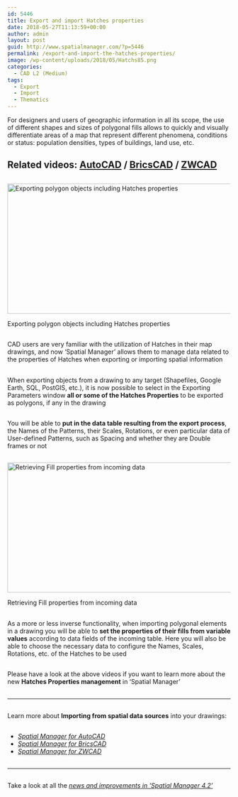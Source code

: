 ```yaml
---
id: 5446
title: Export and import Hatches properties
date: 2018-05-27T11:13:59+00:00
author: admin
layout: post
guid: http://www.spatialmanager.com/?p=5446
permalink: /export-and-import-the-hatches-properties/
image: /wp-content/uploads/2018/05/Hatchs85.png
categories:
  - CAD L2 (Medium)
tags:
  - Export
  - Import
  - Thematics
---
```

<p>
  For designers and users of geographic information in all its scope, the use of different shapes and sizes of polygonal fills allows to quickly and visually differentiate areas of a map that represent different phenomena, conditions or status: population densities, types of buildings, land use, etc.
</p>

<p>
  <!--more-->
</p>

<h2>
  Related videos: <span><a href="https://youtu.be/iXECCyPt0JA?rel=0" target="_blank" rel="nofollow"><span>AutoCAD</span></a> </span>/ <span><a href="https://youtu.be/bzxESjr0ZQI?rel=0" target="_blank" rel="nofollow"><span>BricsCAD</span></a> </span>/ <span><a href="https://youtu.be/MSXHUN4uXDk?rel=0" target="_blank" rel="nofollow"><span>ZWCAD</span></a></span>
</h2>

<h2>
</h2>

<div>
  <a href="http://www.spatialmanager.com/wp-content/uploads/2018/05/SPM-Hatch_Prop_Export.png" target="_blank" rel="nofollow"><img src="http://www.spatialmanager.com/wp-content/uploads/2018/05/SPM-Hatch_Prop_Export-1024x480.png" alt="Exporting polygon objects including Hatches properties" width="625" height="293" srcset="http://www.spatialmanager.com/wp-content/uploads/2018/05/SPM-Hatch_Prop_Export-1024x480.png 1024w, http://www.spatialmanager.com/wp-content/uploads/2018/05/SPM-Hatch_Prop_Export-300x141.png 300w, http://www.spatialmanager.com/wp-content/uploads/2018/05/SPM-Hatch_Prop_Export-768x360.png 768w, http://www.spatialmanager.com/wp-content/uploads/2018/05/SPM-Hatch_Prop_Export-624x293.png 624w, http://www.spatialmanager.com/wp-content/uploads/2018/05/SPM-Hatch_Prop_Export.png 1358w" sizes="(max-width: 625px) 100vw, 625px" /></a>
  
  <p>
    Exporting polygon objects including Hatches properties
  </p>
</div>

<h2>
</h2>

<p>
  CAD users are very familiar with the utilization of Hatches in their map drawings, and now &#8216;Spatial Manager&#8217; allows them to manage data related to the properties of Hatches when exporting or importing spatial information
</p>

<h2>
</h2>

<p>
  When exporting objects from a drawing to any target (Shapefiles, Google Earth, SQL, PostGIS, etc.), it is now possible to select in the Exporting Parameters window <strong>all or some of the Hatches Properties</strong> to be exported as polygons, if any in the drawing
</p>

<h2>
</h2>

<p>
  You will be able to <strong>put in the data table resulting from the export process</strong>, the Names of the Patterns, their Scales, Rotations, or even particular data of User-defined Patterns, such as Spacing and whether they are Double frames or not
</p>

<h2>
</h2>

<div>
  <a href="http://www.spatialmanager.com/wp-content/uploads/2018/05/SPM-Hatch_Prop_Import.png" target="_blank" rel="nofollow"><img src="http://www.spatialmanager.com/wp-content/uploads/2018/05/SPM-Hatch_Prop_Import-1024x480.png" alt="Retrieving Fill properties from incoming data" width="625" height="293" srcset="http://www.spatialmanager.com/wp-content/uploads/2018/05/SPM-Hatch_Prop_Import-1024x480.png 1024w, http://www.spatialmanager.com/wp-content/uploads/2018/05/SPM-Hatch_Prop_Import-300x141.png 300w, http://www.spatialmanager.com/wp-content/uploads/2018/05/SPM-Hatch_Prop_Import-768x360.png 768w, http://www.spatialmanager.com/wp-content/uploads/2018/05/SPM-Hatch_Prop_Import-624x293.png 624w, http://www.spatialmanager.com/wp-content/uploads/2018/05/SPM-Hatch_Prop_Import.png 1358w" sizes="(max-width: 625px) 100vw, 625px" /></a>
  
  <p>
    Retrieving Fill properties from incoming data
  </p>
</div>

<h2>
</h2>

<p>
  As a more or less inverse functionality, when importing polygonal elements in a drawing you will be able to <strong>set the properties of their fills from variable values</strong> according to data fields of the incoming table. Here you will also be able to choose the necessary data to configure the Names, Scales, Rotations, etc. of the Hatches to be used
</p>

<h2>
</h2>

<h2>
</h2>

<p>
  Please have a look at the above videos if you want to learn more about the new <strong>Hatches Properties management</strong> in &#8216;Spatial Manager&#8217;
</p>

<h2>
</h2>

<h2>
</h2>

* * *

<h2>
</h2>

<p>
  Learn more about <strong>Importing from spatial data sources</strong> into your drawings:
</p>

<h2>
</h2>

<ul>
  <li>
    <em><span><a href="http://wiki.spatialmanager.com/index.php/Spatial_Manager%E2%84%A2_for_AutoCAD_-_FAQs:_Import#How_can_I_Import_spatial_Features_as_AutoCAD_Objects.3F" target="_blank" rel="nofollow">Spatial Manager for AutoCAD</a></span></em>
  </li>
  <li>
    <em><span><a href="http://wiki.spatialmanager.com/index.php/Spatial_Manager%E2%84%A2_for_BricsCAD_-_FAQs:_Import#How_can_I_Import_spatial_Features_as_BricsCAD_Entities.3F" target="_blank" rel="nofollow">Spatial Manager for BricsCAD</a></span></em>
  </li>
  <li>
    <em><span><a href="http://wiki.spatialmanager.com/index.php/Spatial_Manager%E2%84%A2_for_ZWCAD_-_FAQs:_Import#How_can_I_Import_spatial_Features_as_ZWCAD_Entities.3F" target="_blank" rel="nofollow">Spatial Manager for ZWCAD</a></span></em><span><br /> </span>
  </li>
</ul>

<h2>
</h2>

<h2>
</h2>

<h2>
</h2>

* * *

<h2>
</h2>

<p>
  Take a look at all the <span><em><a href="http://www.spatialmanager.com/new-spatial-manager-4-2-released" target="_blank" rel="nofollow"><span>news and improvements in &#8216;Spatial Manager 4.2&#8217;</span></a></em></span>
</p>